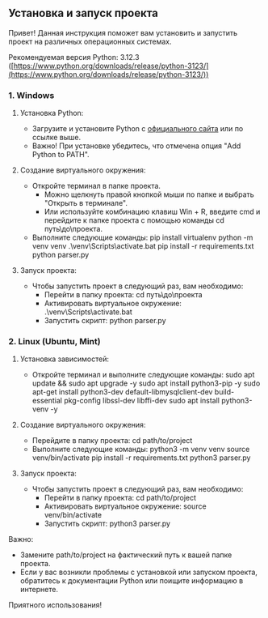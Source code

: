 ## Установка и запуск проекта

Привет! Данная инструкция поможет вам установить и запустить проект на различных операционных системах.

Рекомендуемая версия Python: 3.12.3 ([https://www.python.org/downloads/release/python-3123/](https://www.python.org/downloads/release/python-3123/))

### 1. Windows

1. Установка Python:
    * Загрузите и установите Python с [официального сайта](https://www.python.org/downloads/) или по ссылке выше.
    * Важно! При установке убедитесь, что отмечена опция "Add Python to PATH".

2. Создание виртуального окружения:
    * Откройте терминал в папке проекта. 
        * Можно щелкнуть правой кнопкой мыши по папке и выбрать "Открыть в терминале".
        * Или используйте комбинацию клавиш Win + R, введите cmd и перейдите к папке проекта с помощью команды cd путь\до\проекта.
    * Выполните следующие команды:
                pip install virtualenv
        python -m venv venv
        .\venv\Scripts\activate.bat
        pip install -r requirements.txt
        python parser.py 
        

3. Запуск проекта:
    * Чтобы запустить проект в следующий раз, вам необходимо:
        * Перейти в папку проекта: cd путь\до\проекта
        * Активировать виртуальное окружение: .\venv\Scripts\activate.bat
        * Запустить скрипт: python parser.py

### 2. Linux (Ubuntu, Mint)

1. Установка зависимостей:
    * Откройте терминал и выполните следующие команды:
                sudo apt update && sudo apt upgrade -y
        sudo apt install python3-pip -y
        sudo apt-get install python3-dev default-libmysqlclient-dev build-essential pkg-config libssl-dev libffi-dev 
        sudo apt install python3-venv -y
        

2. Создание виртуального окружения:
    * Перейдите в папку проекта: cd path/to/project
    * Выполните следующие команды:
                python3 -m venv venv
        source venv/bin/activate
        pip install -r requirements.txt
        python3 parser.py 
        

3. Запуск проекта:
    * Чтобы запустить проект в следующий раз, вам необходимо:
        * Перейти в папку проекта: cd path/to/project
        * Активировать виртуальное окружение: source venv/bin/activate
        * Запустить скрипт: python3 parser.py

Важно: 
* Замените path/to/project на фактический путь к вашей папке проекта.
* Если у вас возникли проблемы с установкой или запуском проекта, обратитесь к документации Python или поищите информацию в интернете.

Приятного использования!